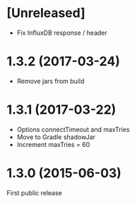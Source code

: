 # [Unreleased]
 - Fix InfluxDB response / header
 
# 1.3.2 (2017-03-24)
- Remove jars from build

# 1.3.1 (2017-03-22)
- Options connectTimeout and maxTries
- Move to Gradle shadowJar
- Increment maxTries = 60

# 1.3.0 (2015-06-03)

First public release
